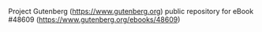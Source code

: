 Project Gutenberg (https://www.gutenberg.org) public repository for eBook #48609 (https://www.gutenberg.org/ebooks/48609)
